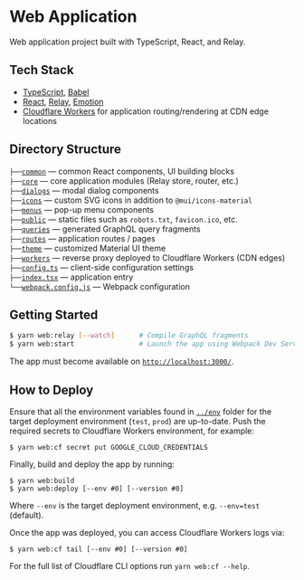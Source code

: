# Web Application

Web application project built with TypeScript, React, and Relay.

## Tech Stack

- [TypeScript](https://www.typescriptlang.org/), [Babel](https://babeljs.io/)
- [React](https://reactjs.org/), [Relay](https://relay.dev/), [Emotion](https://emotion.sh/)
- [Cloudflare Workers](https://workers.cloudflare.com/) for application
  routing/rendering at CDN edge locations

## Directory Structure

`├──`[`common`](./common) — common React components, UI building blocks<br>
`├──`[`core`](./core) — core application modules (Relay store, router, etc.)<br>
`├──`[`dialogs`](./dialogs) — modal dialog components<br>
`├──`[`icons`](./icons) — custom SVG icons in addition to `@mui/icons-material`<br>
`├──`[`menus`](./menus) — pop-up menu components<br>
`├──`[`public`](./public) — static files such as `robots.txt`, `favicon.ico`, etc.<br>
`├──`[`queries`](./queries) — generated GraphQL query fragments<br>
`├──`[`routes`](./routes) — application routes / pages<br>
`├──`[`theme`](./theme) — customized Material UI theme<br>
`├──`[`workers`](./workers) — reverse proxy deployed to Cloudflare Workers (CDN edges)<br>
`├──`[`config.ts`](./config.ts) — client-side configuration settings<br>
`├──`[`index.tsx`](./index.tsx) — application entry<br>
`└──`[`webpack.config.js`](./webpack.config.js) — Webpack configuration<br>

## Getting Started

```bash
$ yarn web:relay [--watch]      # Compile GraphQL fragments
$ yarn web:start                # Launch the app using Webpack Dev Server
```

The app must become available on [`http://localhost:3000/`](http://localhost:3000/).

## How to Deploy

Ensure that all the environment variables found in [`../env`](../env/) folder
for the target deployment environment (`test`, `prod`) are up-to-date. Push the
required secrets to Cloudflare Workers environment, for example:

```
$ yarn web:cf secret put GOOGLE_CLOUD_CREDENTIALS
```

Finally, build and deploy the app by running:

```
$ yarn web:build
$ yarn web:deploy [--env #0] [--version #0]
```

Where `--env` is the target deployment environment, e.g. `--env=test` (default).

Once the app was deployed, you can access Cloudflare Workers logs via:

```
$ yarn web:cf tail [--env #0] [--version #0]
```

For the full list of Cloudflare CLI options run `yarn web:cf --help`.
